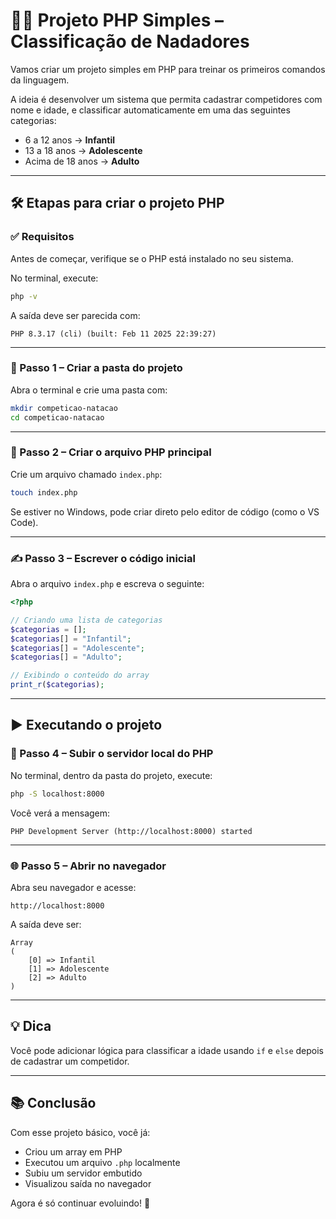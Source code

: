 # 🏊‍♂️ Projeto PHP Simples – Classificação de Nadadores

Vamos criar um projeto simples em PHP para treinar os primeiros comandos da linguagem.

A ideia é desenvolver um sistema que permita cadastrar competidores com nome e idade, e classificar automaticamente em uma das seguintes categorias:

- 6 a 12 anos → **Infantil**
- 13 a 18 anos → **Adolescente**
- Acima de 18 anos → **Adulto**

---

## 🛠️ Etapas para criar o projeto PHP

### ✅ Requisitos

Antes de começar, verifique se o PHP está instalado no seu sistema.

No terminal, execute:

```bash
php -v
```

A saída deve ser parecida com:

```
PHP 8.3.17 (cli) (built: Feb 11 2025 22:39:27)
```

---

### 📁 Passo 1 – Criar a pasta do projeto

Abra o terminal e crie uma pasta com:

```bash
mkdir competicao-natacao
cd competicao-natacao
```

---

### 📄 Passo 2 – Criar o arquivo PHP principal

Crie um arquivo chamado `index.php`:

```bash
touch index.php
```

Se estiver no Windows, pode criar direto pelo editor de código (como o VS Code).

---

### ✍️ Passo 3 – Escrever o código inicial

Abra o arquivo `index.php` e escreva o seguinte:

```php
<?php

// Criando uma lista de categorias
$categorias = [];
$categorias[] = "Infantil";
$categorias[] = "Adolescente";
$categorias[] = "Adulto";

// Exibindo o conteúdo do array
print_r($categorias);
```

---

## ▶️ Executando o projeto

### 🔌 Passo 4 – Subir o servidor local do PHP

No terminal, dentro da pasta do projeto, execute:

```bash
php -S localhost:8000
```

Você verá a mensagem:

```
PHP Development Server (http://localhost:8000) started
```

---

### 🌐 Passo 5 – Abrir no navegador

Abra seu navegador e acesse:

```
http://localhost:8000
```

A saída deve ser:

```
Array
(
    [0] => Infantil
    [1] => Adolescente
    [2] => Adulto
)
```

---

## 💡 Dica

Você pode adicionar lógica para classificar a idade usando `if` e `else` depois de cadastrar um competidor.

---

## 📚 Conclusão

Com esse projeto básico, você já:

- Criou um array em PHP
- Executou um arquivo `.php` localmente
- Subiu um servidor embutido
- Visualizou saída no navegador

Agora é só continuar evoluindo! 🚀
